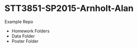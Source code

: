 STT3851-SP2015-Arnholt-Alan
===========================

Example Repo

* Homework Folders
* Data Folder
* Poster Folder
